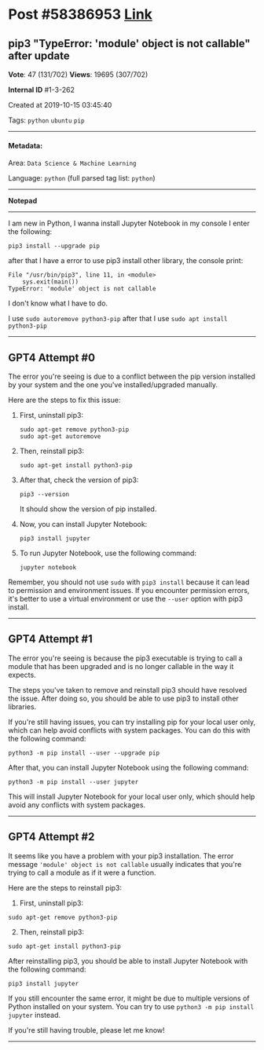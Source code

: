 
# Post \#58386953 [Link](https://stackoverflow.com/questions/58386953/)

## pip3 "TypeError: 'module' object is not callable" after update

**Vote**: 47 (131/702) **Views**: 19695 (307/702) 

**Internal ID** \#1-3-262

Created at 2019-10-15 03:45:40

Tags: `python` `ubuntu` `pip`

----------

#### Metadata:

Area: `Data Science & Machine Learning`

Language: `python` (full parsed tag list: `python`)

----------

**Notepad**


----------

I am new in Python, I wanna install Jupyter Notebook in my console I enter the following:

```
pip3 install --upgrade pip
```


after that I have a error to use pip3 install other library, the console print: 

```
File "/usr/bin/pip3", line 11, in <module>
    sys.exit(main())
TypeError: 'module' object is not callable
```


I don't know what I have to do. 

I use `sudo autoremove python3-pip` after that I use `sudo apt install python3-pip`


----------
        
## GPT4 Attempt \#0

The error you're seeing is due to a conflict between the pip version installed by your system and the one you've installed/upgraded manually.

Here are the steps to fix this issue:

1. First, uninstall pip3:
    ```
    sudo apt-get remove python3-pip
    sudo apt-get autoremove
    ```

2. Then, reinstall pip3:
    ```
    sudo apt-get install python3-pip
    ```

3. After that, check the version of pip3:
    ```
    pip3 --version
    ```
    It should show the version of pip installed.

4. Now, you can install Jupyter Notebook:
    ```
    pip3 install jupyter
    ```

5. To run Jupyter Notebook, use the following command:
    ```
    jupyter notebook
    ```

Remember, you should not use `sudo` with `pip3 install` because it can lead to permission and environment issues. If you encounter permission errors, it's better to use a virtual environment or use the `--user` option with pip3 install.

--------

## GPT4 Attempt \#1

The error you're seeing is because the pip3 executable is trying to call a module that has been upgraded and is no longer callable in the way it expects.

The steps you've taken to remove and reinstall pip3 should have resolved the issue. After doing so, you should be able to use pip3 to install other libraries.

If you're still having issues, you can try installing pip for your local user only, which can help avoid conflicts with system packages. You can do this with the following command:

```
python3 -m pip install --user --upgrade pip
```

After that, you can install Jupyter Notebook using the following command:

```
python3 -m pip install --user jupyter
```

This will install Jupyter Notebook for your local user only, which should help avoid any conflicts with system packages.

--------

## GPT4 Attempt \#2

It seems like you have a problem with your pip3 installation. The error message `'module' object is not callable` usually indicates that you're trying to call a module as if it were a function.

Here are the steps to reinstall pip3:

1. First, uninstall pip3:
```
sudo apt-get remove python3-pip
```

2. Then, reinstall pip3:
```
sudo apt-get install python3-pip
```

After reinstalling pip3, you should be able to install Jupyter Notebook with the following command:

```
pip3 install jupyter
```

If you still encounter the same error, it might be due to multiple versions of Python installed on your system. You can try to use `python3 -m pip install jupyter` instead.

If you're still having trouble, please let me know!

--------
